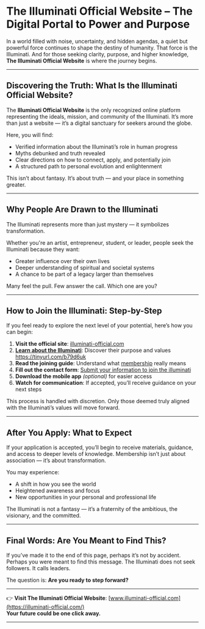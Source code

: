 # The Illuminati Official Website – The Digital Portal to Power and Purpose

In a world filled with noise, uncertainty, and hidden agendas, a quiet but powerful force continues to shape the destiny of humanity. That force is the Illuminati. And for those seeking clarity, purpose, and higher knowledge, **The Illuminati Official Website** is where the journey begins.

---

## Discovering the Truth: What Is the Illuminati Official Website?

The **Illuminati Official Website** is the only recognized online platform representing the ideals, mission, and community of the Illuminati. It’s more than just a website — it’s a digital sanctuary for seekers around the globe.

Here, you will find:
- Verified information about the Illuminati’s role in human progress  
- Myths debunked and truth revealed  
- Clear directions on how to connect, apply, and potentially join  
- A structured path to personal evolution and enlightenment  

This isn’t about fantasy. It’s about truth — and your place in something greater.

---

## Why People Are Drawn to the Illuminati

The Illuminati represents more than just mystery — it symbolizes transformation.

Whether you're an artist, entrepreneur, student, or leader, people seek the Illuminati because they want:
- Greater influence over their own lives  
- Deeper understanding of spiritual and societal systems  
- A chance to be part of a legacy larger than themselves  

Many feel the pull. Few answer the call. Which one are you?

---

## How to Join the Illuminati: Step-by-Step

If you feel ready to explore the next level of your potential, here’s how you can begin:

1. **Visit the official site**: [illuminati-official.com](https://tinyurl.com/ybfja6z3)  
2. **[Learn about the Illuminati](https://tinyurl.com/b79d6uk)**: Discover their purpose and values  https://tinyurl.com/b79d6uk
3. **Read the joining guide**: Understand what [membership](https://illuminati-official.com/how-to-join-the-illuminati/) really means  
4. **Fill out the contact form**: [Submit your information to join the illuminati](https://illuminati-official.com/join-the-illuminati-2025/) 
5. **Download the mobile app** *(optional)* for easier access  
6. **Watch for communication**: If accepted, you’ll receive guidance on your next steps

This process is handled with discretion. Only those deemed truly aligned with the Illuminati’s values will move forward.

---

## After You Apply: What to Expect

If your application is accepted, you’ll begin to receive materials, guidance, and access to deeper levels of knowledge. Membership isn’t just about association — it’s about transformation.

You may experience:
- A shift in how you see the world  
- Heightened awareness and focus  
- New opportunities in your personal and professional life  

The Illuminati is not a fantasy — it’s a fraternity of the ambitious, the visionary, and the committed.

---

## Final Words: Are You Meant to Find This?

If you’ve made it to the end of this page, perhaps it’s not by accident. Perhaps you were meant to find this message. The Illuminati does not seek followers. It calls leaders.

The question is: **Are you ready to step forward?**

---

👉 **Visit The Illuminati Official Website**: [www.illuminati-official.com](https://illuminati-official.com/)  
**Your future could be one click away.**

---

